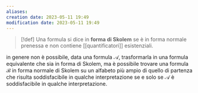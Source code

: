 ```yaml
---
aliases: 
creation date: 2023-05-11 19:49
modification date: 2023-05-11 19:49
---
```


>[!def]
>Una formula si dice in **forma di Skolem** se è in forma normale prenessa e non contiene [[quantificatori]] esistenziali.
>

in genere non è possibile, data una formula $\mathcal{A}$, trasformarla in una formula equivalente che sia in forma di Skolem, ma è possibile trovare una formula $\mathcal{B}$ in forma normale di Skolem su un alfabeto più ampio di quello di partenza che risulta soddisfacibile in qualche interpretazione se e solo se $\mathcal{A}$ è soddisfacibile in qualche interpretazione.